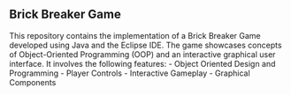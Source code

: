 ## Brick Breaker Game
This repository contains the implementation of a Brick Breaker Game developed using Java and the Eclipse IDE.
The game showcases concepts of Object-Oriented Programming (OOP) and an interactive graphical user interface.
It involves the following features: 
    - Object Oriented Design and Programming
    - Player Controls
    - Interactive Gameplay
    - Graphical Components
